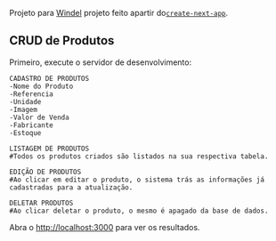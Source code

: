 Projeto para [Windel](https://demo.windel.com.br/dashboard) projeto feito apartir do[`create-next-app`](https://github.com/vercel/next.js/tree/canary/packages/create-next-app).

## CRUD de Produtos

Primeiro, execute o servidor de desenvolvimento:

```
CADASTRO DE PRODUTOS
-Nome do Produto
-Referencia
-Unidade
-Imagem
-Valor de Venda
-Fabricante
-Estoque

LISTAGEM DE PRODUTOS
#Todos os produtos criados são listados na sua respectiva tabela.

EDIÇÃO DE PRODUTOS
#Ao clicar em editar o produto, o sistema trás as informações já cadastradas para a atualização.

DELETAR PRODUTOS
#Ao clicar deletar o produto, o mesmo é apagado da base de dados.
```

Abra o [http://localhost:3000](http://localhost:3000) para ver os resultados.
